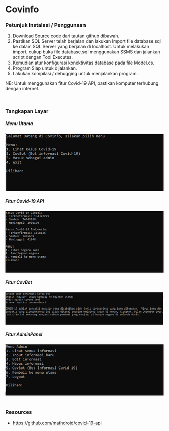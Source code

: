 # Covinfo

### Petunjuk Instalasi / Penggunaan
1.	Download Source code dari tautan github dibawah.
2.	Pastikan SQL Server telah berjalan dan lakukan Import file database.sql ke dalam SQL Server yang berjalan di localhost.
    Untuk melakukan import, cukup buka file database.sql menggunakan SSMS dan jalankan script dengan Tool Executes.
3.	Kemudian atur konfigurasi konektivitas database pada file Model.cs.
4.	Program Siap untuk dijalankan.
5.	Lakukan kompilasi / debugging untuk menjalankan program.

NB: Untuk menggunakan fitur Covid-19 API, pastikan komputer terhubung dengan internet.

<br >

### Tangkapan Layar
##### Menu Utama
<img src="https://raw.githubusercontent.com/JovianReynaldo/Covinfo/master/Screenshot.PNG" />

##### Fitur Covid-19 API
<img src="https://raw.githubusercontent.com/JovianReynaldo/Covinfo/master/Screenshot1.PNG" />

##### Fitur CovBot
<img src="https://raw.githubusercontent.com/JovianReynaldo/Covinfo/master/Screenshot2.PNG" />

##### Fitur AdminPanel
<img src="https://raw.githubusercontent.com/JovianReynaldo/Covinfo/master/Screenshot3.PNG" />

<br >
<br >

### Resources
- https://github.com/mathdroid/covid-19-api

